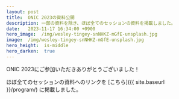 ```yaml
---
layout: post
title:  ONIC 2023の資料公開
description: 一部の資料を除き、ほぼ全てのセッションの資料を掲載しました。
date:   2023-11-17 16:34:00 +0900
hero_image:  /img/wesley-tingey-snNHKZ-mGfE-unsplash.jpg
image:  /img/wesley-tingey-snNHKZ-mGfE-unsplash.jpg
hero_height:  is-middle
hero_darken:  true
---
```

ONIC 2023にご参加いただきありがとうございました！

ほぼ全てのセッションの資料へのリンクを [こちら]({{ site.baseurl }}/program/) に掲載しました。